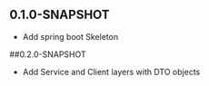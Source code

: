 ## 0.1.0-SNAPSHOT
*   Add spring boot Skeleton

##0.2.0-SNAPSHOT
* Add Service and Client layers with DTO objects